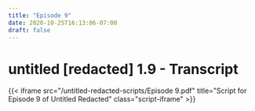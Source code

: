 ```yaml
---
title: "Episode 9"
date: 2020-10-25T16:13:06-07:00
draft: false
---
```


# untitled [redacted] 1.9 - Transcript
{{< iframe src="/untitled-redacted-scripts/Episode 9.pdf" 
    title="Script for Episode 9 of Untitled Redacted"
    class="script-iframe" >}}
